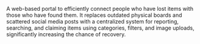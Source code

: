 A web-based portal to efficiently connect people who have lost items with those who have found them. It replaces outdated physical boards and scattered social media posts with a centralized
system for reporting, searching, and claiming items using categories, filters, and image uploads, significantly increasing the chance of recovery.

